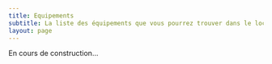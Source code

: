 ```yaml
---
title: Equipements
subtitle: La liste des équipements que vous pourrez trouver dans le local du club
layout: page
---
```


En cours de construction...
